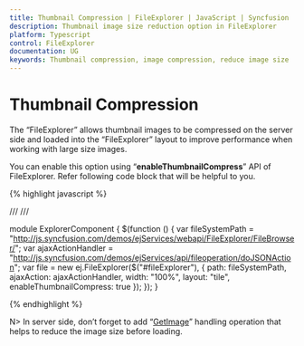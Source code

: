 ```yaml
---
title: Thumbnail Compression | FileExplorer | JavaScript | Syncfusion
description: Thumbnail image size reduction option in FileExplorer
platform: Typescript
control: FileExplorer
documentation: UG
keywords: Thumbnail compression, image compression, reduce image size
---
```


# Thumbnail Compression

The “FileExplorer” allows thumbnail images to be compressed on the server side and loaded into the “FileExplorer” layout to improve performance when working with large size images.

You can enable this option using “**enableThumbnailCompress**” API of FileExplorer. Refer following code block that will be helpful to you.

  {% highlight javascript %}

/// <reference path="tsfiles/jquery.d.ts" />
/// <reference path="tsfiles/ej.web.all.d.ts" />

module ExplorerComponent {
    $(function () {
        var fileSystemPath = "http://js.syncfusion.com/demos/ejServices/webapi/FileExplorer/FileBrowser/";
        var ajaxActionHandler = "http://js.syncfusion.com/demos/ejServices/api/fileoperation/doJSONAction";
        var file = new ej.FileExplorer($("#fileExplorer"), {
            path: fileSystemPath,
            ajaxAction: ajaxActionHandler,
            width: "100%",
            layout: "tile",
            enableThumbnailCompress: true
        });
    });
 }

 {% endhighlight %}



N> In server side, don’t forget to add “[GetImage](https://help.syncfusion.com/cr/cref_files/aspnetmvc/ejmvc/Syncfusion.EJ~Syncfusion.JavaScript.FileExplorerOperations~GetImage.html)” handling operation that helps to reduce the image size before loading.
